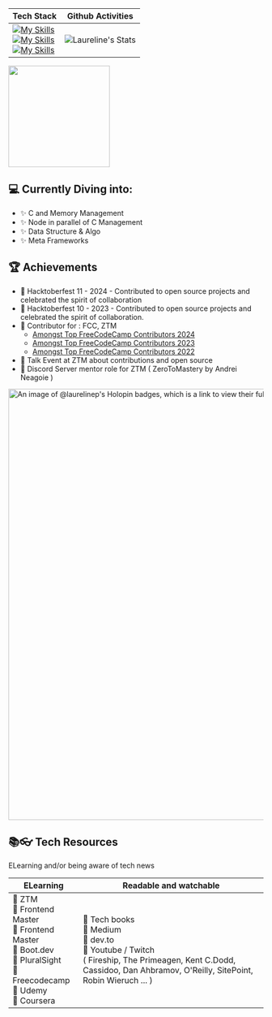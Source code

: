 <!--
**LaurelineP/LaurelineP** is a ✨ _special_ ✨ repository because its `README.md` (this file) appears on your GitHub profile.

Here are some ideas to get you started:

- 🔭 I’m currently working on ...
- 🌱 I’m currently learning ...
- 👯 I’m looking to collaborate on ...
- 🤔 I’m looking for help with ...
- 💬 Ask me about ...
- 📫 How to reach me: ...
- 😄 Pronouns: ...
- ⚡ Fun fact: ...
-->


| Tech Stack   | Github Activities |
| -------- | ------- |
|  [![My Skills](https://skillicons.dev/icons?i=js,typescript)](https://skillicons.dev)<br> [![My Skills](https://skillicons.dev/icons?i=react,redux,express,mongodb,postgres)](https://skillicons.dev) <br>[![My Skills](https://skillicons.dev/icons?i=html,css,sass,vite,webpack,linux)](https://skillicons.dev) |![Laureline's Stats](https://github-readme-stats.vercel.app/api?username=LaurelineP&theme=codeSTACKr&show_icons=true&hide_border=true&count_private=true&show=reviews,prs_merged&title_color=FFAE42&ring_color=FFAE42) | 



<img height=200 align="center" src="https://github-readme-stats.vercel.app/api/top-langs/?username=LaurelineP&layout=compact&card_width=700" />


## 💻 Currently Diving into:
- ✨ C and Memory Management
- ✨ Node in parallel of C Management
- ✨ Data Structure & Algo
- ✨ Meta Frameworks

## 🏆 Achievements
- 🌟 Hacktoberfest 11 - 2024 - Contributed to open source projects and celebrated the spirit of collaboration
- 🌟 Hacktoberfest 10 - 2023 - Contributed to open source projects and celebrated the spirit of collaboration.
- 🌟 Contributor for : FCC, ZTM
  - [Amongst Top FreeCodeCamp Contributors 2024](https://www.freecodecamp.org/news/freecodecamps-top-open-source-contributors-of-2024/)
  - [Amongst Top FreeCodeCamp Contributors 2023](https://www.freecodecamp.org/news/top-open-source-contributors-2023/)
  - [Amongst Top FreeCodeCamp Contributors 2022](https://www.freecodecamp.org/news/freecodecamp-2022-top-contributors/)
- 🌟 Talk Event at ZTM about contributions and open source
- 🌟 Discord Server mentor role for ZTM ( ZeroToMastery by Andrei Neagoie )

<img width=850 align="center" src="https://holopin.me/laurelinep" alt="An image of @laurelinep's Holopin badges, which is a link to view their full Holopin profile"/>

## 📚👓 Tech Resources
ELearning  and/or being aware of tech news

| ELearning   | Readable and watchable |
| -------- | ------- |
| 🔹 ZTM <br> 🔹 Frontend Master <br> 🔹 Frontend Master <br> 🔹 Boot.dev <br> 🔹 PluralSight <br> 🔹 Freecodecamp <br> 🔹 Udemy <br> 🔹 Coursera | 🔹 Tech books <br> 🔹 Medium <br> 🔹 dev.to <br> 🔹 Youtube / Twitch <br> ( Fireship, The Primeagen, Kent C.Dodd, Cassidoo, Dan Ahbramov, O'Reilly, SitePoint, Robin Wieruch ... ) |


